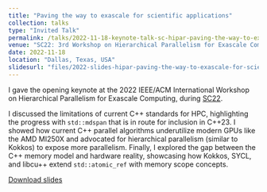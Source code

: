 ```yaml
---
title: "Paving the way to exascale for scientific applications"
collection: talks
type: "Invited Talk"
permalink: /talks/2022-11-18-keynote-talk-sc-hipar-paving-the-way-to-exascale-for-scientific-applications
venue: "SC22: 3rd Workshop on Hierarchical Parallelism for Exascale Computing (HiPar)"
date: 2022-11-18
location: "Dallas, Texas, USA"
slidesurl: "files/2022-slides-hipar-paving-the-way-to-exascale-for-scientific-applications.pdf"
---
```


I gave the opening keynote at the 2022 IEEE/ACM International Workshop on
Hierarchical Parallelism for Exascale Computing, during
[SC22](https://sc22.supercomputing.org).

I discussed the limitations of current C++ standards for HPC, highlighting the
progress with `std::mdspan` that is in route for inclusion in C++23.  I showed
how current C++ parallel algorithms underutilize modern GPUs like the AMD
MI250X and advocated for hierarchical parallelism (similar to Kokkos) to expose
more parallelism.  Finally, I explored the gap between the C++ memory model and
hardware reality, showcasing how Kokkos, SYCL, and libcu++ extend
`std::atomic_ref` with memory scope concepts.

[Download slides](https://dalg24.github.io/files/files/2022-slides-hipar-paving-the-way-to-exascale-for-scientific-applications.pdf)
